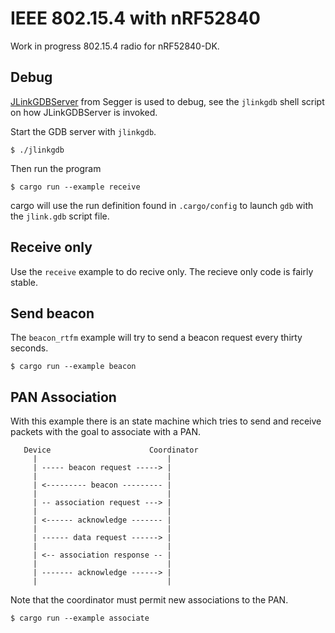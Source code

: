 # IEEE 802.15.4 with nRF52840

Work in progress 802.15.4 radio for nRF52840-DK.

## Debug

[JLinkGDBServer] from Segger is used to debug, see the `jlinkgdb` shell script
on how JLinkGDBServer is invoked.

Start the GDB server with `jlinkgdb`.

```
$ ./jlinkgdb
```

Then run the program

```
$ cargo run --example receive
```

cargo will use the run definition found in `.cargo/config` to launch `gdb` with
the `jlink.gdb` script file.

## Receive only

Use the `receive` example to do recive only. The recieve only code is
fairly stable.

## Send beacon

The `beacon_rtfm` example will try to send a beacon request every thirty
seconds.

```
$ cargo run --example beacon
```

## PAN Association

With this example there is an state machine which tries to send and receive
packets with the goal to associate with a PAN.

```text
   Device                      Coordinator
     |                             |
     | ----- beacon request -----> |
     |                             |
     | <--------- beacon --------- |
     |                             |
     | -- association request ---> |
     |                             |
     | <------ acknowledge ------- |
     |                             |
     | ------ data request ------> |
     |                             |
     | <-- association response -- |
     |                             |
     | ------- acknowledge ------> |
     |                             |
```

Note that the coordinator must permit new associations to the PAN.

```
$ cargo run --example associate
```

[JLinkGDBServer]:https://www.segger.com/products/debug-probes/j-link/tools/j-link-gdb-server/about-j-link-gdb-server/
